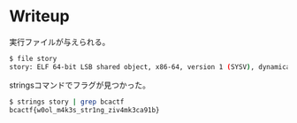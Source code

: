 # Writeup

実行ファイルが与えられる。

```bash
$ file story
story: ELF 64-bit LSB shared object, x86-64, version 1 (SYSV), dynamically linked, interpreter /lib64/ld-linux-x86-64.so.2, BuildID[sha1]=ccea544c84172f60a939819e4416fdd108982090, for GNU/Linux 3.2.0, not stripped
```

stringsコマンドでフラグが見つかった。

```bash
$ strings story | grep bcactf
bcactf{w0ol_m4k3s_str1ng_ziv4mk3ca91b}
```

<!-- bcactf{w0ol_m4k3s_str1ng_ziv4mk3ca91b} -->

